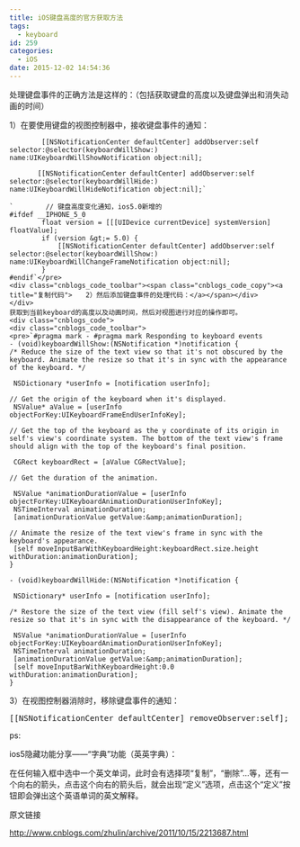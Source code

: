 ```yaml
---
title: iOS键盘高度的官方获取方法
tags:
  - keyboard
id: 259
categories:
  - iOS
date: 2015-12-02 14:54:36
---
```


处理键盘事件的正确方法是这样的：（包括获取键盘的高度以及键盘弹出和消失动画的时间）

1）在要使用键盘的视图控制器中，接收键盘事件的通知：
<div class="cnblogs_code">

            [[NSNotificationCenter defaultCenter] addObserver:self selector:@selector(keyboardWillShow:) name:UIKeyboardWillShowNotification object:nil];

           [[NSNotificationCenter defaultCenter] addObserver:self selector:@selector(keyboardWillHide:) name:UIKeyboardWillHideNotification object:nil];`

    `        // 键盘高度变化通知，ios5.0新增的
    #ifdef __IPHONE_5_0
            float version = [[[UIDevice currentDevice] systemVersion] floatValue];
            if (version &gt;= 5.0) {
                [[NSNotificationCenter defaultCenter] addObserver:self selector:@selector(keyboardWillShow:) name:UIKeyboardWillChangeFrameNotification object:nil];
            }
    #endif`</pre>
    <div class="cnblogs_code_toolbar"><span class="cnblogs_code_copy"><a title="复制代码">　　2）然后添加键盘事件的处理代码：</a></span></div>
    </div>
    获取到当前keyboard的高度以及动画时间，然后对视图进行对应的操作即可。
    <div class="cnblogs_code">
    <div class="cnblogs_code_toolbar">
    <pre>`#pragma mark - #pragma mark Responding to keyboard events
    - (void)keyboardWillShow:(NSNotification *)notification {
    /* Reduce the size of the text view so that it's not obscured by the keyboard. Animate the resize so that it's in sync with the appearance of the keyboard. */

     NSDictionary *userInfo = [notification userInfo];

    // Get the origin of the keyboard when it's displayed.
     NSValue* aValue = [userInfo objectForKey:UIKeyboardFrameEndUserInfoKey];

    // Get the top of the keyboard as the y coordinate of its origin in self's view's coordinate system. The bottom of the text view's frame should align with the top of the keyboard's final position.

     CGRect keyboardRect = [aValue CGRectValue];

    // Get the duration of the animation.

     NSValue *animationDurationValue = [userInfo objectForKey:UIKeyboardAnimationDurationUserInfoKey];
     NSTimeInterval animationDuration;
     [animationDurationValue getValue:&amp;animationDuration];

    // Animate the resize of the text view's frame in sync with the keyboard's appearance.
     [self moveInputBarWithKeyboardHeight:keyboardRect.size.height withDuration:animationDuration];
    }

    - (void)keyboardWillHide:(NSNotification *)notification {

     NSDictionary* userInfo = [notification userInfo];

    /* Restore the size of the text view (fill self's view). Animate the resize so that it's in sync with the disappearance of the keyboard. */

     NSValue *animationDurationValue = [userInfo  objectForKey:UIKeyboardAnimationDurationUserInfoKey];
     NSTimeInterval animationDuration;
     [animationDurationValue getValue:&amp;animationDuration];
     [self moveInputBarWithKeyboardHeight:0.0 withDuration:animationDuration];
    }

</div>
<div><a>3）在视图控制器消除时，移除键盘事件的通知：</a></div>
</div>
<div class="cnblogs_code">
<pre>[[NSNotificationCenter defaultCenter] removeObserver:self];</pre>
</div>
ps:

ios5隐藏功能分享——“字典”功能（英英字典）：

在任何输入框中选中一个英文单词，此时会有选择项“复制”，“删除”...等，还有一个向右的箭头，点击这个向右的箭头后，就会出现“定义”选项，点击这个“定义”按钮即会弹出这个英语单词的英文解释。

原文链接

http://www.cnblogs.com/zhulin/archive/2011/10/15/2213687.html